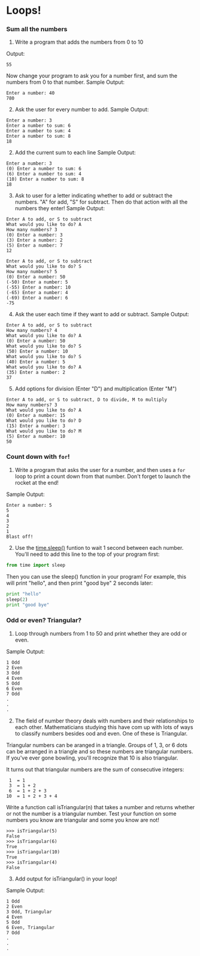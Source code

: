 # Loops!

### Sum all the numbers

1. Write a program that adds the numbers from 0 to 10
  
  Output:
  ```
  55
  ```
  
  Now change your program to ask you for a number first, and sum the numbers from 0 to that number.
  Sample Output:
  ```
  Enter a number: 40
  780
  ```

2. Ask the user for every number to add.
  Sample Output:
  ```
  Enter a number: 3
  Enter a number to sum: 6
  Enter a number to sum: 4
  Enter a number to sum: 8
  18
  ```

2. Add the current sum to each line 
  Sample Output:
  ```
  Enter a number: 3
  (0) Enter a number to sum: 6
  (6) Enter a number to sum: 4
  (10) Enter a number to sum: 8
  18
  ```

3. Ask to user for a letter indicating whether to add or subtract the numbers. "A" for add, "S" for subtract. Then do that action with all the numbers they enter!
  Sample Output:
  ```
  Enter A to add, or S to subtract
  What would you like to do? A
  How many numbers? 3
  (0) Enter a number: 3
  (3) Enter a number: 2
  (5) Enter a number: 7
  12
  ```
  ```
  Enter A to add, or S to subtract
  What would you like to do? S
  How many numbers? 5
  (0) Enter a number: 50
  (-50) Enter a number: 5
  (-55) Enter a number: 10
  (-65) Enter a number: 4
  (-69) Enter a number: 6
  -75
  ```
4. Ask the user each time if they want to add or subtract.
  Sample Output:
  ```
  Enter A to add, or S to subtract
  How many numbers? 4
  What would you like to do? A
  (0) Enter a number: 50
  What would you like to do? S
  (50) Enter a number: 10
  What would you like to do? S
  (40) Enter a number: 5
  What would you like to do? A
  (35) Enter a number: 2
  37
  ```

5. Add options for division (Enter "D") and multiplication (Enter "M")
  ```
  Enter A to add, or S to subtract, D to divide, M to multiply
  How many numbers? 3
  What would you like to do? A
  (0) Enter a number: 15
  What would you like to do? D
  (15) Enter a number: 3
  What would you like to do? M
  (5) Enter a number: 10
  50
  ```

### Count down with `for`!

1. Write a program that asks the user for a number, and then uses a `for` loop to print a count down from that number. Don't forget to launch the rocket at the end!
  
  Sample Output:
  ```
  Enter a number: 5
  5
  4
  3
  2
  1
  Blast off!
  ```
2. Use the [time.sleep()](https://docs.python.org/2/library/time.html#time.sleep) funtion to wait 1 second between each number. You'll need to add this line to the top of your program first:
  ```python
  from time import sleep
  ```

  Then you can use the sleep() function in your program! For example, this will print "hello", and then print "good bye" 2 seconds later:
  ```python
  print "hello"
  sleep(2)
  print "good bye"
  ```


### Odd or even? Triangular?

1. Loop through numbers from 1 to 50 and print whether they are odd or even.
  
  Sample Output:
  ```
  1 Odd
  2 Even
  3 Odd
  4 Even
  5 Odd
  6 Even
  7 Odd
  .
  .
  .
  
  ```

2. The field of number theory deals with numbers and their relationships to each other. Mathematicians studying this have com up with lots of ways to classify numbers besides ood and even. One of these is Triangular.

  Triangular numbers can be aranged in a triangle. Groups of 1, 3, or 6 dots can be arranged in a triangle and so these numbers are triangular numbers. If you've ever gone bowling, you'll recognize that 10 is also triangular.

  It turns out that triangular numbers are the sum of consecutive integers:
  ```
   1  = 1
   3  = 1 + 2
   6  = 1 + 2 + 3
  10  = 1 + 2 + 3 + 4
  ```

  Write a function call isTriangular(n) that takes a number and returns whether or not the number is a triangular number. 
  Test your function on some numbers you know are triangular and some you know are not!
  ```
  >>> isTriangular(5)
  False
  >>> isTriangular(6)
  True
  >>> isTriangular(10)
  True
  >>> isTriangular(4)
  False
  ```
  
3. Add output for isTriangular() in your loop!
  
  Sample Output:
  ```
  1 Odd
  2 Even
  3 Odd, Triangular
  4 Even
  5 Odd
  6 Even, Triangular
  7 Odd
  .
  .
  .
  
  ```
